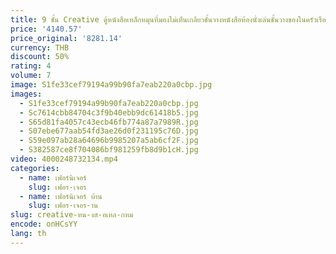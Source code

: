 ```yaml
---
title: 9 ชั้น Creative ตู้หนังสือเหล็กหมุนที่มองไม่เห็นเกลียวชั้นวางหนังสือห้องนั่งเล่นชั้นวางของในครัวเรือนมุมเฟอร์นิเจอร์ห้อง
price: '4140.57'
price_original: '8281.14'
currency: THB
discount: 50%
rating: 4
volume: 7
image: S1fe33cef79194a99b90fa7eab220a0cbp.jpg
images:
  - S1fe33cef79194a99b90fa7eab220a0cbp.jpg
  - Sc7614cbb84704c3f9b40ebb9dc61418b5.jpg
  - S65d81fa4057c43ecb46fb774a87a7989R.jpg
  - S07ebe677aab54fd3ae26d0f231195c76D.jpg
  - S59e097ab28a64696b9985207a5ab6cf2F.jpg
  - S382587ce8f704086bf981259fb8d9b1cH.jpg
video: 4000248732134.mp4
categories:
  - name: เฟอร์นิเจอร์
    slug: เฟอร-เจอร
  - name: เฟอร์นิเจอร์ บ้าน
    slug: เฟอร-เจอร-าน
slug: creative-หน-งส-อเหล-กหม
encode: onHCsYY
lang: th
---
```

  